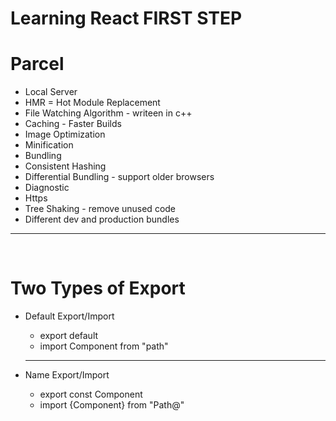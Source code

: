 # Learning React FIRST STEP

# Parcel
- Local Server
- HMR = Hot Module Replacement
- File Watching Algorithm - writeen in c++
- Caching - Faster Builds
- Image Optimization
- Minification
- Bundling
- Consistent Hashing
- Differential Bundling - support older browsers
- Diagnostic
- Https
- Tree Shaking - remove unused code
- Different dev and production bundles


<hr>
<br>

# Two Types of Export
- Default Export/Import
    -   export default <Component>
    -  import Component from "path"

    <hr>
    
- Name Export/Import
    -  export const Component
    - import {Component} from "Path@" 
